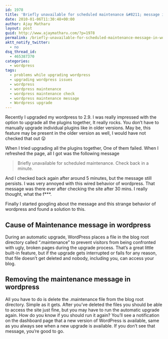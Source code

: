 ```yaml
---
id: 1978
title: 'Briefly unavailable for scheduled maintenance &#8211; message in wordpress'
date: 2010-01-06T11:30:48+00:00
author: Ajay Matharu
layout: post
guid: http://www.ajaymatharu.com/?p=1978
permalink: /briefly-unavailable-for-scheduled-maintenance-message-in-wordpress/
aktt_notify_twitter:
  - no
dsq_thread_id:
  - 465387370
categories:
  - wordpress
tags:
  - problems while upgrading wordpress
  - upgrading wordpress issues
  - wordpress
  - wordpress maintenance
  - wordpress maintenance check
  - wordpress maintenance message
  - Wordpress upgrade
---
```

Recently I upgraded my wordpress to 2.9. I was really impressed with the option to upgrade all the plugins together, It really rocks. You don&#8217;t have to manually upgrade individual plugins like in older versions. May be, this feature may be present in the older version as well, I would have not checked that out 😛

When I tried upgrading all the plugins together, One of them failed. When I refreshed the page, all I got was the following message

> <div>
>   Briefly unavailable for scheduled maintenance. Check back in a minute.
> </div>

And I checked back again after around 5 minutes, but the message still persists. I was very annoyed with this wired behavior of wordpress. That message was there ever after checking the site after 30 mins. I really thought, what the f\***.

Finally I started googling about the message and this strange behavior of wordpress and found a solution to this.

## Cause of Maintenance message in wordpress

During an automatic upgrade, WordPress places a file in the blog root directory called “.maintenance” to prevent visitors from being confronted with ugly, broken pages during the upgrade process. That’s a great little built-in feature, but if the upgrade gets interrupted or fails for any reason, that file doesn’t get deleted and nobody, including you, can access your blog.

## Removing the maintenance message in wordpress

All you have to do is delete the .maintenance file from the blog root directory. Simple as it gets. After you’ve deleted the files you should be able to access the site just fine, but you may have to run the automatic upgrade again. How do you know if you should run it again? You’ll see a notification on the dashboard page that a new version of WordPress is available, same as you always see when a new upgrade is available. If you don’t see that message, you’re good to go.